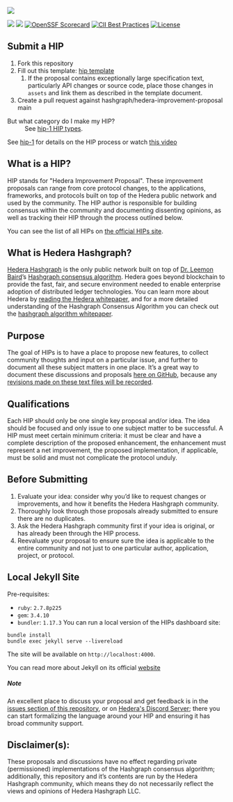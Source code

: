 ![](./assets/hedera_logo.png)

[![](https://img.shields.io/discord/373889138199494658)](https://discord.com/invite/uJ5k8DkmKV)
[![](https://img.shields.io/badge/view-published-blue)](https://hips.hedera.com)
[![OpenSSF Scorecard](https://api.scorecard.dev/projects/github.com/hiero-ledger/hiero-improvement-proposals/badge)](https://scorecard.dev/viewer/?uri=github.com/hiero-ledger/hiero-improvement-proposals)
[![CII Best Practices](https://bestpractices.coreinfrastructure.org/projects/10697/badge)](https://bestpractices.coreinfrastructure.org/projects/10697)
[![License](https://img.shields.io/badge/license-apache2-blue.svg)](LICENSE)

## Submit a HIP
1. Fork this repository
1. Fill out this template: [hip template](hip-0000-template.md)
   1. If the proposal contains exceptionally large specification text,
      particularly API changes or source code, place those changes
      in `assets` and link them as described in the template document.
1. Create a pull request against hashgraph/hedera-improvement-proposal main
<dl>
<dt>But what category do I make my HIP?</dt>
<dd>See <a href="HIP/hip-1.md#hip-types">hip-1 HIP types</a>.</dd>
</dl>

See [hip-1](HIP/hip-1.md) for details on the HIP process or watch
[this video](https://www.youtube.com/watch?v=Gbk8EbtibA0)

## What is a HIP?
HIP stands for "Hedera Improvement Proposal". These improvement proposals can
range from core protocol changes, to the applications, frameworks, and protocols
built on top of the Hedera public network and used by the community. The HIP
author is responsible for building consensus within the community and
documenting dissenting opinions, as well as tracking their HIP through
the process outlined below.

You can see the list of all HIPs on [the official HIPs site](https://hips.hedera.com).

## What is Hedera Hashgraph?
[Hedera Hashgraph](https://hedera.com) is the only public network built on top
of [Dr. Leemon Baird](http://www.leemon.com/)’s
[Hashgraph consensus algorithm](http://www.leemon.com/papers/2016b.pdf).
Hedera goes beyond blockchain to provide the fast, fair, and secure environment
needed to enable enterprise adoption of distributed ledger technologies. You
can learn more about Hedera by
[reading the Hedera whitepaper](https://hedera.com/whitepaper), and for a more
detailed understanding of the Hashgraph Consensus Algorithm you can check out
the [hashgraph algorithm whitepaper](http://www.leemon.com/papers/2016b.pdf).

## Purpose
The goal of HIPs is to have a place to propose new features, to collect
community thoughts and input on a particular issue, and further to document
all these subject matters in one place. It’s a great way to document these
discussions and proposals
[here on GitHub](https://github.com/hiero-ledger/hiero-improvement-proposals),
because any
[revisions made on these text files will be recorded](https://github.com/hiero-ledger/hiero-improvement-proposals/commits/master).

## Qualifications
Each HIP should only be one single key proposal and/or idea. The idea should be
focused and only issue to one subject matter to be successful. A HIP must meet
certain minimum criteria: it must be clear and have a complete description of
the proposed enhancement, the enhancement must represent a net improvement,
the proposed implementation, if applicable, must be solid and must not
complicate the protocol unduly.

## Before Submitting
1. Evaluate your idea: consider why you’d like to request changes or
   improvements, and how it benefits the Hedera Hashgraph community.
1. Thoroughly look through those proposals already submitted to ensure there
   are no duplicates.
1. Ask the Hedera Hashgraph community first if your idea is original, or has
   already been through the HIP process.
1. Reevaluate your proposal to ensure sure the idea is applicable
   to the entire community and not just to one particular author, application,
   project, or protocol.

## Local Jekyll Site
Pre-requisites:
- `ruby`: `2.7.8p225`
- `gem`: `3.4.10`
- `bundler`: `1.17.3`
You can run a local version of the HIPs dashboard site:
```shell
bundle install
bundle exec jekyll serve --livereload
```
The site will be available on `http://localhost:4000`.

You can read more about Jekyll on its official [website](https://jekyllrb.com/)

##### Note
An excellent place to discuss your proposal and get feedback is in the
[issues section of this repository](https://github.com/hashgraph/hip/issues),
or on [Hedera's Discord Server](https://hedera.com/discord); there you can
start formalizing the language around your HIP and ensuring it has broad
community support.

## Disclaimer(s):
These proposals and discussions have no effect regarding private (permissioned)
implementations of the Hashgraph consensus algorithm; additionally, this
repository and it’s contents are run by the Hedera Hashgraph community, which
means they do not necessarily reflect the views and opinions of
Hedera Hashgraph LLC.
